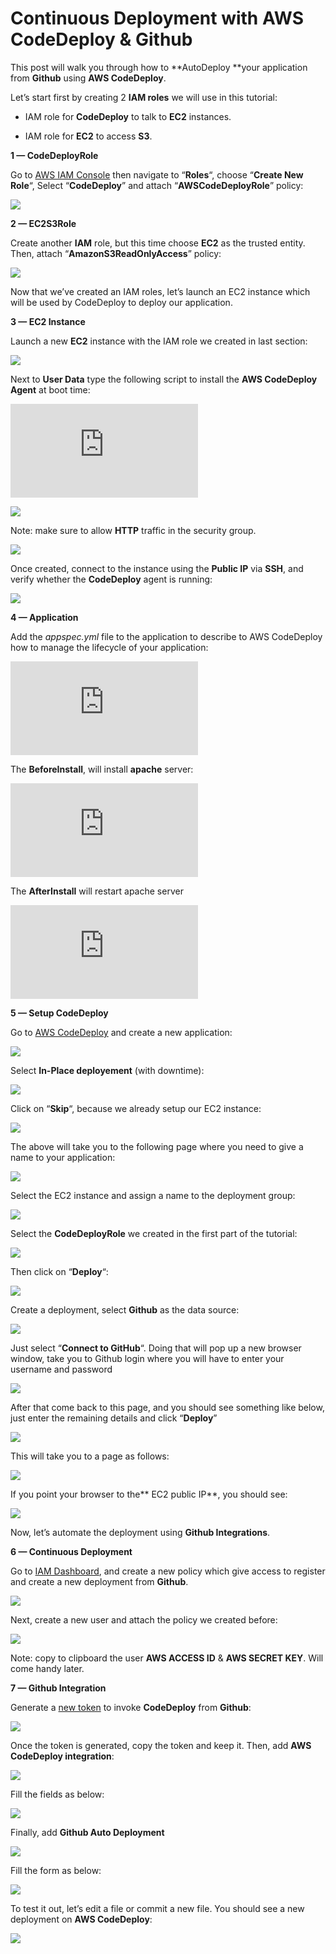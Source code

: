 
# Continuous Deployment with AWS CodeDeploy & Github



This post will walk you through how to **AutoDeploy **your application from **Github** using **AWS CodeDeploy**.

Let’s start first by creating 2 **IAM roles** we will use in this tutorial:

* IAM role for **CodeDeploy** to talk to **EC2** instances.

* IAM role for **EC2** to access **S3**.

**1 — CodeDeployRole**

Go to [AWS IAM Console](https://console.aws.amazon.com/iam/home) then navigate to “**Roles**“, choose “**Create New Role**“, Select “**CodeDeploy**” and attach “**AWSCodeDeployRole**” policy:

![](https://cdn-images-1.medium.com/max/2000/0*x42w_F_DHdVDOu0p.)

**2 — EC2S3Role**

Create another **IAM** role, but this time choose **EC2** as the trusted entity. Then, attach “**AmazonS3ReadOnlyAccess**” policy:

![](https://cdn-images-1.medium.com/max/2000/0*305ZkJ-z_tfJou9A.)

Now that we’ve created an IAM roles, let’s launch an EC2 instance which will be used by CodeDeploy to deploy our application.

**3 — EC2 Instance**

Launch a new **EC2** instance with the IAM role we created in last section:

![](https://cdn-images-1.medium.com/max/2000/0*eA1OrS-8b0jaCnG-.)

Next to **User Data** type the following script to install the **AWS CodeDeploy Agent** at boot time:

<iframe src="https://medium.com/media/be587c7bea59019cbbfbe9ffbddf15ee" frameborder=0></iframe>

![](https://cdn-images-1.medium.com/max/2000/0*T72RioSZq7b_9Dw5.)

Note: make sure to allow **HTTP** traffic in the security group.

![](https://cdn-images-1.medium.com/max/2000/0*NWLLHGfkMb-C0hfp.)

Once created, connect to the instance using the **Public IP** via **SSH**, and verify whether the **CodeDeploy** agent is running:

![](https://cdn-images-1.medium.com/max/2000/0*TX2ppY0ESB0463uN.)

**4 — Application**

Add the *appspec.yml* file to the application to describe to AWS CodeDeploy how to manage the lifecycle of your application:

<iframe src="https://medium.com/media/878d52a68135f0c1e4c2fff655009e50" frameborder=0></iframe>

The **BeforeInstall**, will install **apache** server:

<iframe src="https://medium.com/media/661488493d8d9f85bb151b4940db667d" frameborder=0></iframe>

The **AfterInstall** will restart apache server

<iframe src="https://medium.com/media/0cd3bff3f8344d7e1f1ad269436f8ed8" frameborder=0></iframe>

**5 — Setup CodeDeploy**

Go to [AWS CodeDeploy](https://console.aws.amazon.com/codedeploy) and create a new application:

![](https://cdn-images-1.medium.com/max/2000/0*RN_LnSUGAnRLjxDJ.)

Select **In-Place deployement** (with downtime):

![](https://cdn-images-1.medium.com/max/2000/0*IMoHC99fwzsRyrTQ.)

Click on “**Skip**“, because we already setup our EC2 instance:

![](https://cdn-images-1.medium.com/max/2000/0*NN0WElUr0jSZt9Oe.)

The above will take you to the following page where you need to give a name to your application:

![](https://cdn-images-1.medium.com/max/2000/0*oiYO475nvGsdf5zH.)

Select the EC2 instance and assign a name to the deployment group:

![](https://cdn-images-1.medium.com/max/2000/0*TcfRKRID3HNF2yPT.)

Select the **CodeDeployRole** we created in the first part of the tutorial:

![](https://cdn-images-1.medium.com/max/2000/0*BOWLtVW0jdECmXfh.)

Then click on “**Deploy**“:

![](https://cdn-images-1.medium.com/max/2000/0*x0c6BCy-JMt644V5.)

Create a deployment, select **Github** as the data source:

![](https://cdn-images-1.medium.com/max/2000/0*qaprzBoPb35PlQoH.)

Just select “**Connect to GitHub**“. Doing that will pop up a new browser window, take you to Github login where you will have to enter your username and password

![](https://cdn-images-1.medium.com/max/2000/0*xOkHIZJx5LWpyFKO.)

After that come back to this page, and you should see something like below, just enter the remaining details and click “**Deploy**”

![](https://cdn-images-1.medium.com/max/2000/0*WIlp9QfcjVa0etxv.)

This will take you to a page as follows:

![](https://cdn-images-1.medium.com/max/2000/0*a7rgYlGx9LOyjRLc.)

If you point your browser to the** EC2 public IP**, you should see:

![](https://cdn-images-1.medium.com/max/2000/0*VkR0NaL8H6jgwhvU.)

Now, let’s automate the deployment using **Github Integrations**.

**6 — Continuous Deployment**

Go to [IAM Dashboard](https://console.aws.amazon.com/iam), and create a new policy which give access to register and create a new deployment from **Github**.

![](https://cdn-images-1.medium.com/max/2000/0*4IG5FO9T82ZKqNK8.)

Next, create a new user and attach the policy we created before:

![](https://cdn-images-1.medium.com/max/2000/0*cOIjY3R--8U_rSpx.)

Note: copy to clipboard the user **AWS ACCESS ID** & **AWS SECRET KEY**. Will come handy later.

**7 — Github Integration**

Generate a [new token](https://github.com/settings/tokens/new) to invoke **CodeDeploy** from **Github**:

![](https://cdn-images-1.medium.com/max/2000/0*hDL_l_ZHiBmwAfTU.)

Once the token is generated, copy the token and keep it. Then, add **AWS CodeDeploy integration**:

![](https://cdn-images-1.medium.com/max/2000/0*x3QtKacfrbSW4bHm.)

Fill the fields as below:

![](https://cdn-images-1.medium.com/max/2000/0*NZIDql9_cWW8WJpX.)

Finally, add **Github Auto Deployment**

![](https://cdn-images-1.medium.com/max/2000/0*B3woYhHgsZf3c7b_.)

Fill the form as below:

![](https://cdn-images-1.medium.com/max/2000/0*fIkjK1oGLRKMauzP.)

To test it out, let’s edit a file or commit a new file. You should see a new deployment on **AWS CodeDeploy**:

![](https://cdn-images-1.medium.com/max/2000/0*qNzAnyXo5difzqfq.)
